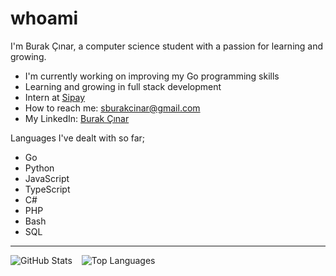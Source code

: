 # whoami

I'm Burak Çınar, a computer science student with a passion for learning and growing.

- I'm currently working on improving my Go programming skills
- Learning and growing in full stack development
- Intern at [Sipay](https://www.sipay.com.tr)
- How to reach me: [sburakcinar@gmail.com](mailto:sburakcinar@gmail.com)
- My LinkedIn: [Burak Çınar](https://www.linkedin.com/in/sburak-%C3%A7%C4%B1nar/)

Languages I've dealt with so far;

- Go
- Python
- JavaScript
- TypeScript
- C#
- PHP
- Bash
- SQL

---

<p>
  <img align="left" src="https://github-readme-stats.vercel.app/api?username=brkcnr&show_icons=true&theme=dracula" alt="GitHub Stats" />
  &nbsp;&nbsp;
  <img src="https://github-readme-stats.vercel.app/api/top-langs/?username=brkcnr&layout=compact&theme=dracula" alt="Top Languages" />
</p>






